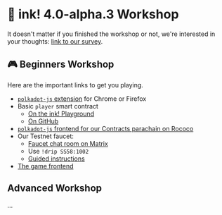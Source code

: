 # 🦑 ink! 4.0-alpha.3 Workshop

It doesn't matter if you finished the workshop or not, we're interested in your thoughts:
[link to our survey]().

## 🎮 Beginners Workshop

Here are the important links to get you playing.

* [`polkadot-js` extension](https://polkadot.js.org/extension/) for Chrome or Firefox
* Basic `player` smart contract
  * [On the ink! Playground](https://ink-playground.substrate.io/?id=9230e11fc09945ac2cdc928d53cfbfdd)
  * [On GitHub](https://github.com/paritytech/ink-workshop/blob/master/beginners-workshop/basic-player)
* [`polkadot-js` frontend for our Contracts parachain on Rococo](https://polkadot.js.org/apps/?rpc=wss%3A%2F%2Frococo-contracts-rpc.polkadot.io#/explorer)
* Our Testnet faucet:
  * [Faucet chat room on Matrix](https://matrix.to/#/#rococo-faucet:matrix.org)
  * Use `!drip SS58:1002`
  * [Guided instructions](https://use.ink/testnet)
* [The game frontend](http://splash.use.ink)

## Advanced Workshop

…